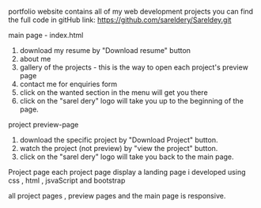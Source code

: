portfolio website contains all of my web development projects
you can find the full code in gitHub link: https://github.com/sareldery/Sareldey.git

main page - index.html
1. download my resume by "Download resume" button
2. about me 
3. gallery of the projects - this is the way to open each project's preview page
4. contact me for enquiries form 
5. click on the wanted section in the menu will get you there
6. click on the "sarel dery" logo will take you up to the beginning of the page. 

project preview-page 
1. download the specific project by "Download Project" button.
2. watch the project (not preview) by "view the project" button.
3. click on the "sarel dery" logo will take you back to the main page.

Project page 
each project page display a landing page i developed using css , html , jsvaScript and bootstrap

all project pages , preview pages and the main page is responsive. 

